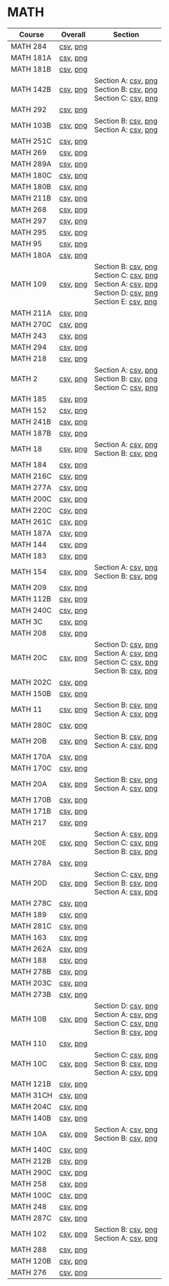 # MATH

| Course | Overall | Section |
| ------ | ------- | ------- |
| MATH 284 | [csv](https://github.com/UCSD-Historical-Enrollment-Data/2024Spring/blob/main/overall/MATH%20284.csv), [png](https://raw.githubusercontent.com/UCSD-Historical-Enrollment-Data/2024Spring/main/plot_overall/MATH%20284.png) |  |
| MATH 181A | [csv](https://github.com/UCSD-Historical-Enrollment-Data/2024Spring/blob/main/overall/MATH%20181A.csv), [png](https://raw.githubusercontent.com/UCSD-Historical-Enrollment-Data/2024Spring/main/plot_overall/MATH%20181A.png) |  |
| MATH 181B | [csv](https://github.com/UCSD-Historical-Enrollment-Data/2024Spring/blob/main/overall/MATH%20181B.csv), [png](https://raw.githubusercontent.com/UCSD-Historical-Enrollment-Data/2024Spring/main/plot_overall/MATH%20181B.png) |  |
| MATH 142B | [csv](https://github.com/UCSD-Historical-Enrollment-Data/2024Spring/blob/main/overall/MATH%20142B.csv), [png](https://raw.githubusercontent.com/UCSD-Historical-Enrollment-Data/2024Spring/main/plot_overall/MATH%20142B.png) | Section A: [csv](https://github.com/UCSD-Historical-Enrollment-Data/2024Spring/blob/main/section/MATH%20142B_A.csv), [png](https://raw.githubusercontent.com/UCSD-Historical-Enrollment-Data/2024Spring/main/plot_section/MATH%20142B_A.png)<br>Section B: [csv](https://github.com/UCSD-Historical-Enrollment-Data/2024Spring/blob/main/section/MATH%20142B_B.csv), [png](https://raw.githubusercontent.com/UCSD-Historical-Enrollment-Data/2024Spring/main/plot_section/MATH%20142B_B.png)<br>Section C: [csv](https://github.com/UCSD-Historical-Enrollment-Data/2024Spring/blob/main/section/MATH%20142B_C.csv), [png](https://raw.githubusercontent.com/UCSD-Historical-Enrollment-Data/2024Spring/main/plot_section/MATH%20142B_C.png) |
| MATH 292 | [csv](https://github.com/UCSD-Historical-Enrollment-Data/2024Spring/blob/main/overall/MATH%20292.csv), [png](https://raw.githubusercontent.com/UCSD-Historical-Enrollment-Data/2024Spring/main/plot_overall/MATH%20292.png) |  |
| MATH 103B | [csv](https://github.com/UCSD-Historical-Enrollment-Data/2024Spring/blob/main/overall/MATH%20103B.csv), [png](https://raw.githubusercontent.com/UCSD-Historical-Enrollment-Data/2024Spring/main/plot_overall/MATH%20103B.png) | Section B: [csv](https://github.com/UCSD-Historical-Enrollment-Data/2024Spring/blob/main/section/MATH%20103B_B.csv), [png](https://raw.githubusercontent.com/UCSD-Historical-Enrollment-Data/2024Spring/main/plot_section/MATH%20103B_B.png)<br>Section A: [csv](https://github.com/UCSD-Historical-Enrollment-Data/2024Spring/blob/main/section/MATH%20103B_A.csv), [png](https://raw.githubusercontent.com/UCSD-Historical-Enrollment-Data/2024Spring/main/plot_section/MATH%20103B_A.png) |
| MATH 251C | [csv](https://github.com/UCSD-Historical-Enrollment-Data/2024Spring/blob/main/overall/MATH%20251C.csv), [png](https://raw.githubusercontent.com/UCSD-Historical-Enrollment-Data/2024Spring/main/plot_overall/MATH%20251C.png) |  |
| MATH 269 | [csv](https://github.com/UCSD-Historical-Enrollment-Data/2024Spring/blob/main/overall/MATH%20269.csv), [png](https://raw.githubusercontent.com/UCSD-Historical-Enrollment-Data/2024Spring/main/plot_overall/MATH%20269.png) |  |
| MATH 289A | [csv](https://github.com/UCSD-Historical-Enrollment-Data/2024Spring/blob/main/overall/MATH%20289A.csv), [png](https://raw.githubusercontent.com/UCSD-Historical-Enrollment-Data/2024Spring/main/plot_overall/MATH%20289A.png) |  |
| MATH 180C | [csv](https://github.com/UCSD-Historical-Enrollment-Data/2024Spring/blob/main/overall/MATH%20180C.csv), [png](https://raw.githubusercontent.com/UCSD-Historical-Enrollment-Data/2024Spring/main/plot_overall/MATH%20180C.png) |  |
| MATH 180B | [csv](https://github.com/UCSD-Historical-Enrollment-Data/2024Spring/blob/main/overall/MATH%20180B.csv), [png](https://raw.githubusercontent.com/UCSD-Historical-Enrollment-Data/2024Spring/main/plot_overall/MATH%20180B.png) |  |
| MATH 211B | [csv](https://github.com/UCSD-Historical-Enrollment-Data/2024Spring/blob/main/overall/MATH%20211B.csv), [png](https://raw.githubusercontent.com/UCSD-Historical-Enrollment-Data/2024Spring/main/plot_overall/MATH%20211B.png) |  |
| MATH 268 | [csv](https://github.com/UCSD-Historical-Enrollment-Data/2024Spring/blob/main/overall/MATH%20268.csv), [png](https://raw.githubusercontent.com/UCSD-Historical-Enrollment-Data/2024Spring/main/plot_overall/MATH%20268.png) |  |
| MATH 297 | [csv](https://github.com/UCSD-Historical-Enrollment-Data/2024Spring/blob/main/overall/MATH%20297.csv), [png](https://raw.githubusercontent.com/UCSD-Historical-Enrollment-Data/2024Spring/main/plot_overall/MATH%20297.png) |  |
| MATH 295 | [csv](https://github.com/UCSD-Historical-Enrollment-Data/2024Spring/blob/main/overall/MATH%20295.csv), [png](https://raw.githubusercontent.com/UCSD-Historical-Enrollment-Data/2024Spring/main/plot_overall/MATH%20295.png) |  |
| MATH 95 | [csv](https://github.com/UCSD-Historical-Enrollment-Data/2024Spring/blob/main/overall/MATH%2095.csv), [png](https://raw.githubusercontent.com/UCSD-Historical-Enrollment-Data/2024Spring/main/plot_overall/MATH%2095.png) |  |
| MATH 180A | [csv](https://github.com/UCSD-Historical-Enrollment-Data/2024Spring/blob/main/overall/MATH%20180A.csv), [png](https://raw.githubusercontent.com/UCSD-Historical-Enrollment-Data/2024Spring/main/plot_overall/MATH%20180A.png) |  |
| MATH 109 | [csv](https://github.com/UCSD-Historical-Enrollment-Data/2024Spring/blob/main/overall/MATH%20109.csv), [png](https://raw.githubusercontent.com/UCSD-Historical-Enrollment-Data/2024Spring/main/plot_overall/MATH%20109.png) | Section B: [csv](https://github.com/UCSD-Historical-Enrollment-Data/2024Spring/blob/main/section/MATH%20109_B.csv), [png](https://raw.githubusercontent.com/UCSD-Historical-Enrollment-Data/2024Spring/main/plot_section/MATH%20109_B.png)<br>Section C: [csv](https://github.com/UCSD-Historical-Enrollment-Data/2024Spring/blob/main/section/MATH%20109_C.csv), [png](https://raw.githubusercontent.com/UCSD-Historical-Enrollment-Data/2024Spring/main/plot_section/MATH%20109_C.png)<br>Section A: [csv](https://github.com/UCSD-Historical-Enrollment-Data/2024Spring/blob/main/section/MATH%20109_A.csv), [png](https://raw.githubusercontent.com/UCSD-Historical-Enrollment-Data/2024Spring/main/plot_section/MATH%20109_A.png)<br>Section D: [csv](https://github.com/UCSD-Historical-Enrollment-Data/2024Spring/blob/main/section/MATH%20109_D.csv), [png](https://raw.githubusercontent.com/UCSD-Historical-Enrollment-Data/2024Spring/main/plot_section/MATH%20109_D.png)<br>Section E: [csv](https://github.com/UCSD-Historical-Enrollment-Data/2024Spring/blob/main/section/MATH%20109_E.csv), [png](https://raw.githubusercontent.com/UCSD-Historical-Enrollment-Data/2024Spring/main/plot_section/MATH%20109_E.png) |
| MATH 211A | [csv](https://github.com/UCSD-Historical-Enrollment-Data/2024Spring/blob/main/overall/MATH%20211A.csv), [png](https://raw.githubusercontent.com/UCSD-Historical-Enrollment-Data/2024Spring/main/plot_overall/MATH%20211A.png) |  |
| MATH 270C | [csv](https://github.com/UCSD-Historical-Enrollment-Data/2024Spring/blob/main/overall/MATH%20270C.csv), [png](https://raw.githubusercontent.com/UCSD-Historical-Enrollment-Data/2024Spring/main/plot_overall/MATH%20270C.png) |  |
| MATH 243 | [csv](https://github.com/UCSD-Historical-Enrollment-Data/2024Spring/blob/main/overall/MATH%20243.csv), [png](https://raw.githubusercontent.com/UCSD-Historical-Enrollment-Data/2024Spring/main/plot_overall/MATH%20243.png) |  |
| MATH 294 | [csv](https://github.com/UCSD-Historical-Enrollment-Data/2024Spring/blob/main/overall/MATH%20294.csv), [png](https://raw.githubusercontent.com/UCSD-Historical-Enrollment-Data/2024Spring/main/plot_overall/MATH%20294.png) |  |
| MATH 218 | [csv](https://github.com/UCSD-Historical-Enrollment-Data/2024Spring/blob/main/overall/MATH%20218.csv), [png](https://raw.githubusercontent.com/UCSD-Historical-Enrollment-Data/2024Spring/main/plot_overall/MATH%20218.png) |  |
| MATH 2 | [csv](https://github.com/UCSD-Historical-Enrollment-Data/2024Spring/blob/main/overall/MATH%202.csv), [png](https://raw.githubusercontent.com/UCSD-Historical-Enrollment-Data/2024Spring/main/plot_overall/MATH%202.png) | Section A: [csv](https://github.com/UCSD-Historical-Enrollment-Data/2024Spring/blob/main/section/MATH%202_A.csv), [png](https://raw.githubusercontent.com/UCSD-Historical-Enrollment-Data/2024Spring/main/plot_section/MATH%202_A.png)<br>Section B: [csv](https://github.com/UCSD-Historical-Enrollment-Data/2024Spring/blob/main/section/MATH%202_B.csv), [png](https://raw.githubusercontent.com/UCSD-Historical-Enrollment-Data/2024Spring/main/plot_section/MATH%202_B.png)<br>Section C: [csv](https://github.com/UCSD-Historical-Enrollment-Data/2024Spring/blob/main/section/MATH%202_C.csv), [png](https://raw.githubusercontent.com/UCSD-Historical-Enrollment-Data/2024Spring/main/plot_section/MATH%202_C.png) |
| MATH 185 | [csv](https://github.com/UCSD-Historical-Enrollment-Data/2024Spring/blob/main/overall/MATH%20185.csv), [png](https://raw.githubusercontent.com/UCSD-Historical-Enrollment-Data/2024Spring/main/plot_overall/MATH%20185.png) |  |
| MATH 152 | [csv](https://github.com/UCSD-Historical-Enrollment-Data/2024Spring/blob/main/overall/MATH%20152.csv), [png](https://raw.githubusercontent.com/UCSD-Historical-Enrollment-Data/2024Spring/main/plot_overall/MATH%20152.png) |  |
| MATH 241B | [csv](https://github.com/UCSD-Historical-Enrollment-Data/2024Spring/blob/main/overall/MATH%20241B.csv), [png](https://raw.githubusercontent.com/UCSD-Historical-Enrollment-Data/2024Spring/main/plot_overall/MATH%20241B.png) |  |
| MATH 187B | [csv](https://github.com/UCSD-Historical-Enrollment-Data/2024Spring/blob/main/overall/MATH%20187B.csv), [png](https://raw.githubusercontent.com/UCSD-Historical-Enrollment-Data/2024Spring/main/plot_overall/MATH%20187B.png) |  |
| MATH 18 | [csv](https://github.com/UCSD-Historical-Enrollment-Data/2024Spring/blob/main/overall/MATH%2018.csv), [png](https://raw.githubusercontent.com/UCSD-Historical-Enrollment-Data/2024Spring/main/plot_overall/MATH%2018.png) | Section A: [csv](https://github.com/UCSD-Historical-Enrollment-Data/2024Spring/blob/main/section/MATH%2018_A.csv), [png](https://raw.githubusercontent.com/UCSD-Historical-Enrollment-Data/2024Spring/main/plot_section/MATH%2018_A.png)<br>Section B: [csv](https://github.com/UCSD-Historical-Enrollment-Data/2024Spring/blob/main/section/MATH%2018_B.csv), [png](https://raw.githubusercontent.com/UCSD-Historical-Enrollment-Data/2024Spring/main/plot_section/MATH%2018_B.png) |
| MATH 184 | [csv](https://github.com/UCSD-Historical-Enrollment-Data/2024Spring/blob/main/overall/MATH%20184.csv), [png](https://raw.githubusercontent.com/UCSD-Historical-Enrollment-Data/2024Spring/main/plot_overall/MATH%20184.png) |  |
| MATH 216C | [csv](https://github.com/UCSD-Historical-Enrollment-Data/2024Spring/blob/main/overall/MATH%20216C.csv), [png](https://raw.githubusercontent.com/UCSD-Historical-Enrollment-Data/2024Spring/main/plot_overall/MATH%20216C.png) |  |
| MATH 277A | [csv](https://github.com/UCSD-Historical-Enrollment-Data/2024Spring/blob/main/overall/MATH%20277A.csv), [png](https://raw.githubusercontent.com/UCSD-Historical-Enrollment-Data/2024Spring/main/plot_overall/MATH%20277A.png) |  |
| MATH 200C | [csv](https://github.com/UCSD-Historical-Enrollment-Data/2024Spring/blob/main/overall/MATH%20200C.csv), [png](https://raw.githubusercontent.com/UCSD-Historical-Enrollment-Data/2024Spring/main/plot_overall/MATH%20200C.png) |  |
| MATH 220C | [csv](https://github.com/UCSD-Historical-Enrollment-Data/2024Spring/blob/main/overall/MATH%20220C.csv), [png](https://raw.githubusercontent.com/UCSD-Historical-Enrollment-Data/2024Spring/main/plot_overall/MATH%20220C.png) |  |
| MATH 261C | [csv](https://github.com/UCSD-Historical-Enrollment-Data/2024Spring/blob/main/overall/MATH%20261C.csv), [png](https://raw.githubusercontent.com/UCSD-Historical-Enrollment-Data/2024Spring/main/plot_overall/MATH%20261C.png) |  |
| MATH 187A | [csv](https://github.com/UCSD-Historical-Enrollment-Data/2024Spring/blob/main/overall/MATH%20187A.csv), [png](https://raw.githubusercontent.com/UCSD-Historical-Enrollment-Data/2024Spring/main/plot_overall/MATH%20187A.png) |  |
| MATH 144 | [csv](https://github.com/UCSD-Historical-Enrollment-Data/2024Spring/blob/main/overall/MATH%20144.csv), [png](https://raw.githubusercontent.com/UCSD-Historical-Enrollment-Data/2024Spring/main/plot_overall/MATH%20144.png) |  |
| MATH 183 | [csv](https://github.com/UCSD-Historical-Enrollment-Data/2024Spring/blob/main/overall/MATH%20183.csv), [png](https://raw.githubusercontent.com/UCSD-Historical-Enrollment-Data/2024Spring/main/plot_overall/MATH%20183.png) |  |
| MATH 154 | [csv](https://github.com/UCSD-Historical-Enrollment-Data/2024Spring/blob/main/overall/MATH%20154.csv), [png](https://raw.githubusercontent.com/UCSD-Historical-Enrollment-Data/2024Spring/main/plot_overall/MATH%20154.png) | Section A: [csv](https://github.com/UCSD-Historical-Enrollment-Data/2024Spring/blob/main/section/MATH%20154_A.csv), [png](https://raw.githubusercontent.com/UCSD-Historical-Enrollment-Data/2024Spring/main/plot_section/MATH%20154_A.png)<br>Section B: [csv](https://github.com/UCSD-Historical-Enrollment-Data/2024Spring/blob/main/section/MATH%20154_B.csv), [png](https://raw.githubusercontent.com/UCSD-Historical-Enrollment-Data/2024Spring/main/plot_section/MATH%20154_B.png) |
| MATH 209 | [csv](https://github.com/UCSD-Historical-Enrollment-Data/2024Spring/blob/main/overall/MATH%20209.csv), [png](https://raw.githubusercontent.com/UCSD-Historical-Enrollment-Data/2024Spring/main/plot_overall/MATH%20209.png) |  |
| MATH 112B | [csv](https://github.com/UCSD-Historical-Enrollment-Data/2024Spring/blob/main/overall/MATH%20112B.csv), [png](https://raw.githubusercontent.com/UCSD-Historical-Enrollment-Data/2024Spring/main/plot_overall/MATH%20112B.png) |  |
| MATH 240C | [csv](https://github.com/UCSD-Historical-Enrollment-Data/2024Spring/blob/main/overall/MATH%20240C.csv), [png](https://raw.githubusercontent.com/UCSD-Historical-Enrollment-Data/2024Spring/main/plot_overall/MATH%20240C.png) |  |
| MATH 3C | [csv](https://github.com/UCSD-Historical-Enrollment-Data/2024Spring/blob/main/overall/MATH%203C.csv), [png](https://raw.githubusercontent.com/UCSD-Historical-Enrollment-Data/2024Spring/main/plot_overall/MATH%203C.png) |  |
| MATH 208 | [csv](https://github.com/UCSD-Historical-Enrollment-Data/2024Spring/blob/main/overall/MATH%20208.csv), [png](https://raw.githubusercontent.com/UCSD-Historical-Enrollment-Data/2024Spring/main/plot_overall/MATH%20208.png) |  |
| MATH 20C | [csv](https://github.com/UCSD-Historical-Enrollment-Data/2024Spring/blob/main/overall/MATH%2020C.csv), [png](https://raw.githubusercontent.com/UCSD-Historical-Enrollment-Data/2024Spring/main/plot_overall/MATH%2020C.png) | Section D: [csv](https://github.com/UCSD-Historical-Enrollment-Data/2024Spring/blob/main/section/MATH%2020C_D.csv), [png](https://raw.githubusercontent.com/UCSD-Historical-Enrollment-Data/2024Spring/main/plot_section/MATH%2020C_D.png)<br>Section A: [csv](https://github.com/UCSD-Historical-Enrollment-Data/2024Spring/blob/main/section/MATH%2020C_A.csv), [png](https://raw.githubusercontent.com/UCSD-Historical-Enrollment-Data/2024Spring/main/plot_section/MATH%2020C_A.png)<br>Section C: [csv](https://github.com/UCSD-Historical-Enrollment-Data/2024Spring/blob/main/section/MATH%2020C_C.csv), [png](https://raw.githubusercontent.com/UCSD-Historical-Enrollment-Data/2024Spring/main/plot_section/MATH%2020C_C.png)<br>Section B: [csv](https://github.com/UCSD-Historical-Enrollment-Data/2024Spring/blob/main/section/MATH%2020C_B.csv), [png](https://raw.githubusercontent.com/UCSD-Historical-Enrollment-Data/2024Spring/main/plot_section/MATH%2020C_B.png) |
| MATH 202C | [csv](https://github.com/UCSD-Historical-Enrollment-Data/2024Spring/blob/main/overall/MATH%20202C.csv), [png](https://raw.githubusercontent.com/UCSD-Historical-Enrollment-Data/2024Spring/main/plot_overall/MATH%20202C.png) |  |
| MATH 150B | [csv](https://github.com/UCSD-Historical-Enrollment-Data/2024Spring/blob/main/overall/MATH%20150B.csv), [png](https://raw.githubusercontent.com/UCSD-Historical-Enrollment-Data/2024Spring/main/plot_overall/MATH%20150B.png) |  |
| MATH 11 | [csv](https://github.com/UCSD-Historical-Enrollment-Data/2024Spring/blob/main/overall/MATH%2011.csv), [png](https://raw.githubusercontent.com/UCSD-Historical-Enrollment-Data/2024Spring/main/plot_overall/MATH%2011.png) | Section B: [csv](https://github.com/UCSD-Historical-Enrollment-Data/2024Spring/blob/main/section/MATH%2011_B.csv), [png](https://raw.githubusercontent.com/UCSD-Historical-Enrollment-Data/2024Spring/main/plot_section/MATH%2011_B.png)<br>Section A: [csv](https://github.com/UCSD-Historical-Enrollment-Data/2024Spring/blob/main/section/MATH%2011_A.csv), [png](https://raw.githubusercontent.com/UCSD-Historical-Enrollment-Data/2024Spring/main/plot_section/MATH%2011_A.png) |
| MATH 280C | [csv](https://github.com/UCSD-Historical-Enrollment-Data/2024Spring/blob/main/overall/MATH%20280C.csv), [png](https://raw.githubusercontent.com/UCSD-Historical-Enrollment-Data/2024Spring/main/plot_overall/MATH%20280C.png) |  |
| MATH 20B | [csv](https://github.com/UCSD-Historical-Enrollment-Data/2024Spring/blob/main/overall/MATH%2020B.csv), [png](https://raw.githubusercontent.com/UCSD-Historical-Enrollment-Data/2024Spring/main/plot_overall/MATH%2020B.png) | Section B: [csv](https://github.com/UCSD-Historical-Enrollment-Data/2024Spring/blob/main/section/MATH%2020B_B.csv), [png](https://raw.githubusercontent.com/UCSD-Historical-Enrollment-Data/2024Spring/main/plot_section/MATH%2020B_B.png)<br>Section A: [csv](https://github.com/UCSD-Historical-Enrollment-Data/2024Spring/blob/main/section/MATH%2020B_A.csv), [png](https://raw.githubusercontent.com/UCSD-Historical-Enrollment-Data/2024Spring/main/plot_section/MATH%2020B_A.png) |
| MATH 170A | [csv](https://github.com/UCSD-Historical-Enrollment-Data/2024Spring/blob/main/overall/MATH%20170A.csv), [png](https://raw.githubusercontent.com/UCSD-Historical-Enrollment-Data/2024Spring/main/plot_overall/MATH%20170A.png) |  |
| MATH 170C | [csv](https://github.com/UCSD-Historical-Enrollment-Data/2024Spring/blob/main/overall/MATH%20170C.csv), [png](https://raw.githubusercontent.com/UCSD-Historical-Enrollment-Data/2024Spring/main/plot_overall/MATH%20170C.png) |  |
| MATH 20A | [csv](https://github.com/UCSD-Historical-Enrollment-Data/2024Spring/blob/main/overall/MATH%2020A.csv), [png](https://raw.githubusercontent.com/UCSD-Historical-Enrollment-Data/2024Spring/main/plot_overall/MATH%2020A.png) | Section B: [csv](https://github.com/UCSD-Historical-Enrollment-Data/2024Spring/blob/main/section/MATH%2020A_B.csv), [png](https://raw.githubusercontent.com/UCSD-Historical-Enrollment-Data/2024Spring/main/plot_section/MATH%2020A_B.png)<br>Section A: [csv](https://github.com/UCSD-Historical-Enrollment-Data/2024Spring/blob/main/section/MATH%2020A_A.csv), [png](https://raw.githubusercontent.com/UCSD-Historical-Enrollment-Data/2024Spring/main/plot_section/MATH%2020A_A.png) |
| MATH 170B | [csv](https://github.com/UCSD-Historical-Enrollment-Data/2024Spring/blob/main/overall/MATH%20170B.csv), [png](https://raw.githubusercontent.com/UCSD-Historical-Enrollment-Data/2024Spring/main/plot_overall/MATH%20170B.png) |  |
| MATH 171B | [csv](https://github.com/UCSD-Historical-Enrollment-Data/2024Spring/blob/main/overall/MATH%20171B.csv), [png](https://raw.githubusercontent.com/UCSD-Historical-Enrollment-Data/2024Spring/main/plot_overall/MATH%20171B.png) |  |
| MATH 217 | [csv](https://github.com/UCSD-Historical-Enrollment-Data/2024Spring/blob/main/overall/MATH%20217.csv), [png](https://raw.githubusercontent.com/UCSD-Historical-Enrollment-Data/2024Spring/main/plot_overall/MATH%20217.png) |  |
| MATH 20E | [csv](https://github.com/UCSD-Historical-Enrollment-Data/2024Spring/blob/main/overall/MATH%2020E.csv), [png](https://raw.githubusercontent.com/UCSD-Historical-Enrollment-Data/2024Spring/main/plot_overall/MATH%2020E.png) | Section A: [csv](https://github.com/UCSD-Historical-Enrollment-Data/2024Spring/blob/main/section/MATH%2020E_A.csv), [png](https://raw.githubusercontent.com/UCSD-Historical-Enrollment-Data/2024Spring/main/plot_section/MATH%2020E_A.png)<br>Section C: [csv](https://github.com/UCSD-Historical-Enrollment-Data/2024Spring/blob/main/section/MATH%2020E_C.csv), [png](https://raw.githubusercontent.com/UCSD-Historical-Enrollment-Data/2024Spring/main/plot_section/MATH%2020E_C.png)<br>Section B: [csv](https://github.com/UCSD-Historical-Enrollment-Data/2024Spring/blob/main/section/MATH%2020E_B.csv), [png](https://raw.githubusercontent.com/UCSD-Historical-Enrollment-Data/2024Spring/main/plot_section/MATH%2020E_B.png) |
| MATH 278A | [csv](https://github.com/UCSD-Historical-Enrollment-Data/2024Spring/blob/main/overall/MATH%20278A.csv), [png](https://raw.githubusercontent.com/UCSD-Historical-Enrollment-Data/2024Spring/main/plot_overall/MATH%20278A.png) |  |
| MATH 20D | [csv](https://github.com/UCSD-Historical-Enrollment-Data/2024Spring/blob/main/overall/MATH%2020D.csv), [png](https://raw.githubusercontent.com/UCSD-Historical-Enrollment-Data/2024Spring/main/plot_overall/MATH%2020D.png) | Section C: [csv](https://github.com/UCSD-Historical-Enrollment-Data/2024Spring/blob/main/section/MATH%2020D_C.csv), [png](https://raw.githubusercontent.com/UCSD-Historical-Enrollment-Data/2024Spring/main/plot_section/MATH%2020D_C.png)<br>Section B: [csv](https://github.com/UCSD-Historical-Enrollment-Data/2024Spring/blob/main/section/MATH%2020D_B.csv), [png](https://raw.githubusercontent.com/UCSD-Historical-Enrollment-Data/2024Spring/main/plot_section/MATH%2020D_B.png)<br>Section A: [csv](https://github.com/UCSD-Historical-Enrollment-Data/2024Spring/blob/main/section/MATH%2020D_A.csv), [png](https://raw.githubusercontent.com/UCSD-Historical-Enrollment-Data/2024Spring/main/plot_section/MATH%2020D_A.png) |
| MATH 278C | [csv](https://github.com/UCSD-Historical-Enrollment-Data/2024Spring/blob/main/overall/MATH%20278C.csv), [png](https://raw.githubusercontent.com/UCSD-Historical-Enrollment-Data/2024Spring/main/plot_overall/MATH%20278C.png) |  |
| MATH 189 | [csv](https://github.com/UCSD-Historical-Enrollment-Data/2024Spring/blob/main/overall/MATH%20189.csv), [png](https://raw.githubusercontent.com/UCSD-Historical-Enrollment-Data/2024Spring/main/plot_overall/MATH%20189.png) |  |
| MATH 281C | [csv](https://github.com/UCSD-Historical-Enrollment-Data/2024Spring/blob/main/overall/MATH%20281C.csv), [png](https://raw.githubusercontent.com/UCSD-Historical-Enrollment-Data/2024Spring/main/plot_overall/MATH%20281C.png) |  |
| MATH 163 | [csv](https://github.com/UCSD-Historical-Enrollment-Data/2024Spring/blob/main/overall/MATH%20163.csv), [png](https://raw.githubusercontent.com/UCSD-Historical-Enrollment-Data/2024Spring/main/plot_overall/MATH%20163.png) |  |
| MATH 262A | [csv](https://github.com/UCSD-Historical-Enrollment-Data/2024Spring/blob/main/overall/MATH%20262A.csv), [png](https://raw.githubusercontent.com/UCSD-Historical-Enrollment-Data/2024Spring/main/plot_overall/MATH%20262A.png) |  |
| MATH 188 | [csv](https://github.com/UCSD-Historical-Enrollment-Data/2024Spring/blob/main/overall/MATH%20188.csv), [png](https://raw.githubusercontent.com/UCSD-Historical-Enrollment-Data/2024Spring/main/plot_overall/MATH%20188.png) |  |
| MATH 278B | [csv](https://github.com/UCSD-Historical-Enrollment-Data/2024Spring/blob/main/overall/MATH%20278B.csv), [png](https://raw.githubusercontent.com/UCSD-Historical-Enrollment-Data/2024Spring/main/plot_overall/MATH%20278B.png) |  |
| MATH 203C | [csv](https://github.com/UCSD-Historical-Enrollment-Data/2024Spring/blob/main/overall/MATH%20203C.csv), [png](https://raw.githubusercontent.com/UCSD-Historical-Enrollment-Data/2024Spring/main/plot_overall/MATH%20203C.png) |  |
| MATH 273B | [csv](https://github.com/UCSD-Historical-Enrollment-Data/2024Spring/blob/main/overall/MATH%20273B.csv), [png](https://raw.githubusercontent.com/UCSD-Historical-Enrollment-Data/2024Spring/main/plot_overall/MATH%20273B.png) |  |
| MATH 10B | [csv](https://github.com/UCSD-Historical-Enrollment-Data/2024Spring/blob/main/overall/MATH%2010B.csv), [png](https://raw.githubusercontent.com/UCSD-Historical-Enrollment-Data/2024Spring/main/plot_overall/MATH%2010B.png) | Section D: [csv](https://github.com/UCSD-Historical-Enrollment-Data/2024Spring/blob/main/section/MATH%2010B_D.csv), [png](https://raw.githubusercontent.com/UCSD-Historical-Enrollment-Data/2024Spring/main/plot_section/MATH%2010B_D.png)<br>Section A: [csv](https://github.com/UCSD-Historical-Enrollment-Data/2024Spring/blob/main/section/MATH%2010B_A.csv), [png](https://raw.githubusercontent.com/UCSD-Historical-Enrollment-Data/2024Spring/main/plot_section/MATH%2010B_A.png)<br>Section C: [csv](https://github.com/UCSD-Historical-Enrollment-Data/2024Spring/blob/main/section/MATH%2010B_C.csv), [png](https://raw.githubusercontent.com/UCSD-Historical-Enrollment-Data/2024Spring/main/plot_section/MATH%2010B_C.png)<br>Section B: [csv](https://github.com/UCSD-Historical-Enrollment-Data/2024Spring/blob/main/section/MATH%2010B_B.csv), [png](https://raw.githubusercontent.com/UCSD-Historical-Enrollment-Data/2024Spring/main/plot_section/MATH%2010B_B.png) |
| MATH 110 | [csv](https://github.com/UCSD-Historical-Enrollment-Data/2024Spring/blob/main/overall/MATH%20110.csv), [png](https://raw.githubusercontent.com/UCSD-Historical-Enrollment-Data/2024Spring/main/plot_overall/MATH%20110.png) |  |
| MATH 10C | [csv](https://github.com/UCSD-Historical-Enrollment-Data/2024Spring/blob/main/overall/MATH%2010C.csv), [png](https://raw.githubusercontent.com/UCSD-Historical-Enrollment-Data/2024Spring/main/plot_overall/MATH%2010C.png) | Section C: [csv](https://github.com/UCSD-Historical-Enrollment-Data/2024Spring/blob/main/section/MATH%2010C_C.csv), [png](https://raw.githubusercontent.com/UCSD-Historical-Enrollment-Data/2024Spring/main/plot_section/MATH%2010C_C.png)<br>Section B: [csv](https://github.com/UCSD-Historical-Enrollment-Data/2024Spring/blob/main/section/MATH%2010C_B.csv), [png](https://raw.githubusercontent.com/UCSD-Historical-Enrollment-Data/2024Spring/main/plot_section/MATH%2010C_B.png)<br>Section A: [csv](https://github.com/UCSD-Historical-Enrollment-Data/2024Spring/blob/main/section/MATH%2010C_A.csv), [png](https://raw.githubusercontent.com/UCSD-Historical-Enrollment-Data/2024Spring/main/plot_section/MATH%2010C_A.png) |
| MATH 121B | [csv](https://github.com/UCSD-Historical-Enrollment-Data/2024Spring/blob/main/overall/MATH%20121B.csv), [png](https://raw.githubusercontent.com/UCSD-Historical-Enrollment-Data/2024Spring/main/plot_overall/MATH%20121B.png) |  |
| MATH 31CH | [csv](https://github.com/UCSD-Historical-Enrollment-Data/2024Spring/blob/main/overall/MATH%2031CH.csv), [png](https://raw.githubusercontent.com/UCSD-Historical-Enrollment-Data/2024Spring/main/plot_overall/MATH%2031CH.png) |  |
| MATH 204C | [csv](https://github.com/UCSD-Historical-Enrollment-Data/2024Spring/blob/main/overall/MATH%20204C.csv), [png](https://raw.githubusercontent.com/UCSD-Historical-Enrollment-Data/2024Spring/main/plot_overall/MATH%20204C.png) |  |
| MATH 140B | [csv](https://github.com/UCSD-Historical-Enrollment-Data/2024Spring/blob/main/overall/MATH%20140B.csv), [png](https://raw.githubusercontent.com/UCSD-Historical-Enrollment-Data/2024Spring/main/plot_overall/MATH%20140B.png) |  |
| MATH 10A | [csv](https://github.com/UCSD-Historical-Enrollment-Data/2024Spring/blob/main/overall/MATH%2010A.csv), [png](https://raw.githubusercontent.com/UCSD-Historical-Enrollment-Data/2024Spring/main/plot_overall/MATH%2010A.png) | Section A: [csv](https://github.com/UCSD-Historical-Enrollment-Data/2024Spring/blob/main/section/MATH%2010A_A.csv), [png](https://raw.githubusercontent.com/UCSD-Historical-Enrollment-Data/2024Spring/main/plot_section/MATH%2010A_A.png)<br>Section B: [csv](https://github.com/UCSD-Historical-Enrollment-Data/2024Spring/blob/main/section/MATH%2010A_B.csv), [png](https://raw.githubusercontent.com/UCSD-Historical-Enrollment-Data/2024Spring/main/plot_section/MATH%2010A_B.png) |
| MATH 140C | [csv](https://github.com/UCSD-Historical-Enrollment-Data/2024Spring/blob/main/overall/MATH%20140C.csv), [png](https://raw.githubusercontent.com/UCSD-Historical-Enrollment-Data/2024Spring/main/plot_overall/MATH%20140C.png) |  |
| MATH 212B | [csv](https://github.com/UCSD-Historical-Enrollment-Data/2024Spring/blob/main/overall/MATH%20212B.csv), [png](https://raw.githubusercontent.com/UCSD-Historical-Enrollment-Data/2024Spring/main/plot_overall/MATH%20212B.png) |  |
| MATH 290C | [csv](https://github.com/UCSD-Historical-Enrollment-Data/2024Spring/blob/main/overall/MATH%20290C.csv), [png](https://raw.githubusercontent.com/UCSD-Historical-Enrollment-Data/2024Spring/main/plot_overall/MATH%20290C.png) |  |
| MATH 258 | [csv](https://github.com/UCSD-Historical-Enrollment-Data/2024Spring/blob/main/overall/MATH%20258.csv), [png](https://raw.githubusercontent.com/UCSD-Historical-Enrollment-Data/2024Spring/main/plot_overall/MATH%20258.png) |  |
| MATH 100C | [csv](https://github.com/UCSD-Historical-Enrollment-Data/2024Spring/blob/main/overall/MATH%20100C.csv), [png](https://raw.githubusercontent.com/UCSD-Historical-Enrollment-Data/2024Spring/main/plot_overall/MATH%20100C.png) |  |
| MATH 248 | [csv](https://github.com/UCSD-Historical-Enrollment-Data/2024Spring/blob/main/overall/MATH%20248.csv), [png](https://raw.githubusercontent.com/UCSD-Historical-Enrollment-Data/2024Spring/main/plot_overall/MATH%20248.png) |  |
| MATH 287C | [csv](https://github.com/UCSD-Historical-Enrollment-Data/2024Spring/blob/main/overall/MATH%20287C.csv), [png](https://raw.githubusercontent.com/UCSD-Historical-Enrollment-Data/2024Spring/main/plot_overall/MATH%20287C.png) |  |
| MATH 102 | [csv](https://github.com/UCSD-Historical-Enrollment-Data/2024Spring/blob/main/overall/MATH%20102.csv), [png](https://raw.githubusercontent.com/UCSD-Historical-Enrollment-Data/2024Spring/main/plot_overall/MATH%20102.png) | Section B: [csv](https://github.com/UCSD-Historical-Enrollment-Data/2024Spring/blob/main/section/MATH%20102_B.csv), [png](https://raw.githubusercontent.com/UCSD-Historical-Enrollment-Data/2024Spring/main/plot_section/MATH%20102_B.png)<br>Section A: [csv](https://github.com/UCSD-Historical-Enrollment-Data/2024Spring/blob/main/section/MATH%20102_A.csv), [png](https://raw.githubusercontent.com/UCSD-Historical-Enrollment-Data/2024Spring/main/plot_section/MATH%20102_A.png) |
| MATH 288 | [csv](https://github.com/UCSD-Historical-Enrollment-Data/2024Spring/blob/main/overall/MATH%20288.csv), [png](https://raw.githubusercontent.com/UCSD-Historical-Enrollment-Data/2024Spring/main/plot_overall/MATH%20288.png) |  |
| MATH 120B | [csv](https://github.com/UCSD-Historical-Enrollment-Data/2024Spring/blob/main/overall/MATH%20120B.csv), [png](https://raw.githubusercontent.com/UCSD-Historical-Enrollment-Data/2024Spring/main/plot_overall/MATH%20120B.png) |  |
| MATH 276 | [csv](https://github.com/UCSD-Historical-Enrollment-Data/2024Spring/blob/main/overall/MATH%20276.csv), [png](https://raw.githubusercontent.com/UCSD-Historical-Enrollment-Data/2024Spring/main/plot_overall/MATH%20276.png) |  |
